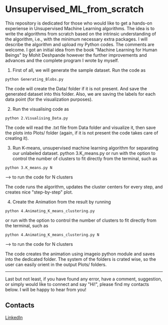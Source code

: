 # Unsupervised_ML_from_scratch
This repository is dedicated for those who would like to get a hands-on experiense in Unsupervised Machine Learning algorithms. The idea is to write the algorithms from scratch based on the intrinsic understanding of the algorithm, i.e., with the minimum necessary extra packages. I will describe the algorithm and upload my Python codes. The comments are welcome. I got an initial idea from the book "Machine Learning for Human Beings" by Mohit Deshpande however the further improvements and advances and the complete program I wrote by myself.


1) First of all, we will generate the sample dataset. Run the code as 
```
python Generating_Blobs.py
```

The code will create the Data/ folder if it is not present. And save the generated dataset into this folder. Also, we are saving the labels for each data point (for the visualization purposes).

2) Run the visualising code as
```
python 2.Visualising_Data.py
```

The code will read the .txt file from Data folder and visualize it, then save the plots into Plots/ folder (again, if it is not present the code takes care of creating it).

3) Run K-means, unsupervised machine learning algorithm for separating our unlabeled dataset. 
python 3.K_means.py
or run with the option to control the number of clusters to fit directly from the terminal, such as
```
python 3.K_means.py N 
```
--> to run the code for N clusters

The code runs the algorithm, updates the cluster centers for every step, and creates nice "step-by-step" plot.

4) Create the Animation from the result by running
```
python 4.Animating_K_means_clustering.py
```
or run with the option to control the number of clusters to fit directly from the terminal, such as
```
python 4.Animating_K_means_clustering.py N 
```
--> to run the code for N clusters

The code creates the animation using imageio python module and saves into the dedicated folder. The system of the folders is crated wise, so the user can easily orient in the output Plots/ folders.


------

Last but not least, if you have found any error, have a comment, suggestion, or simply would like to connect and say "Hi!", please find my contacts below. I will be happy to hear from you!

## Contacts

[LinkedIn](https://www.linkedin.com/in/ruslan-brilenkov/)
